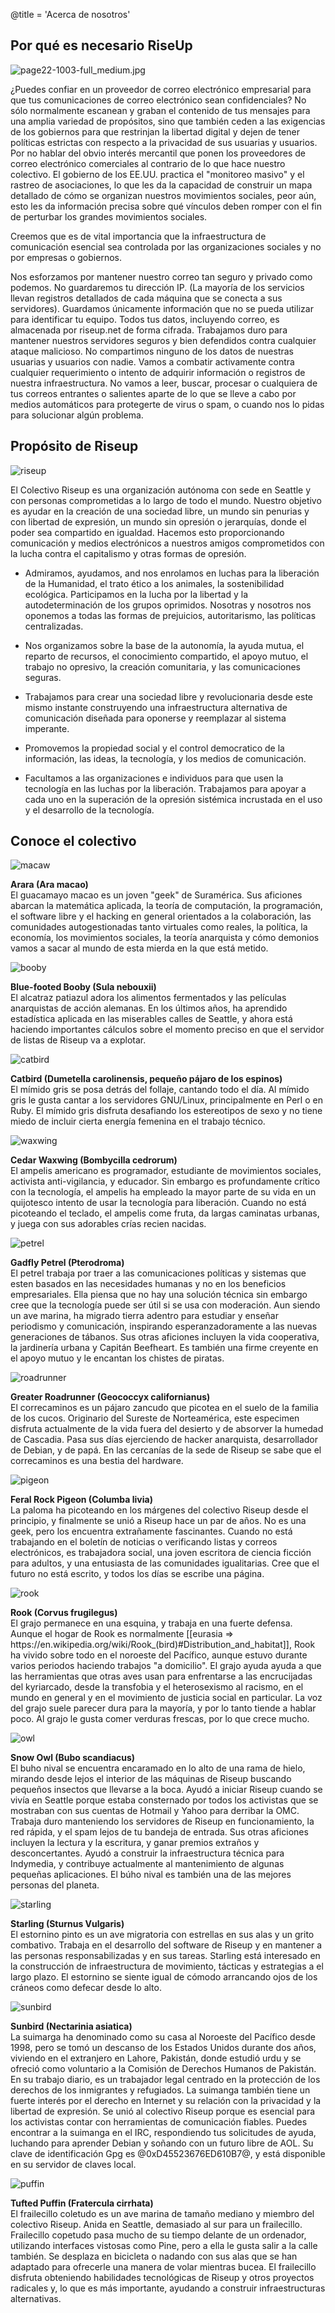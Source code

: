 @title = 'Acerca de nosotros'

## Por qué es necesario RiseUp

<p class="pull-right"><img class="image-right" src="/about-us/img/page22-1003-full_medium.jpg" alt="page22-1003-full_medium.jpg"></p>

¿Puedes confiar en un proveedor de correo electrónico empresarial para que tus comunicaciones de correo electrónico sean confidenciales? No sólo normalmente escanean y graban el contenido de tus mensajes para una amplia variedad de propósitos, sino que también ceden a las exigencias de los gobiernos para que restrinjan la libertad digital y dejen de tener políticas estrictas con respecto a la privacidad de sus usuarias y usuarios. Por no hablar del obvio interés mercantil que ponen los proveedores de correo electrónico comerciales al contrario de lo que hace nuestro colectivo. El gobierno de los EE.UU. practica el  "monitoreo masivo" y el rastreo de asociaciones, lo que les da la capacidad de construir un mapa detallado de cómo se organizan nuestros movimientos sociales, peor aún, esto les da información precisa sobre qué vínculos deben romper con el fin de perturbar los grandes movimientos sociales.

Creemos que es de vital importancia que la infraestructura de comunicación esencial sea controlada por las organizaciones sociales y no por empresas o gobiernos.

Nos esforzamos por mantener nuestro correo tan seguro y privado como podemos. No guardaremos tu dirección IP. (La mayoría de los servicios llevan registros detallados de cada máquina que se conecta a sus servidores). Guardamos únicamente información que no se pueda utilizar para identificar tu equipo. Todos tus datos, incluyendo correo, es almacenada por riseup.net de forma cifrada. Trabajamos duro para mantener nuestros servidores seguros y bien defendidos contra cualquier ataque malicioso. No compartimos ninguno de los datos de nuestras usuarias y usuarios con nadie. Vamos a combatir activamente contra cualquier requerimiento o intento de adquirir información o registros de nuestra infraestructura. No vamos a leer, buscar, procesar o cualquiera de tus correos entrantes o salientes aparte de lo que se lleve a cabo por medios automáticos para protegerte de virus o spam, o cuando nos lo pidas para solucionar algún problema.

##  Propósito de Riseup

<p class="pull-right"><img class="image-right" src="/about-us/img/riseup-yellow.gif" alt="riseup"></p>

El Colectivo Riseup es una organización autónoma con sede en Seattle y con personas comprometidas a lo largo de todo el mundo. Nuestro objetivo es ayudar en la creación de una sociedad libre, un mundo sin penurias y con libertad de expresión, un mundo sin opresión o jerarquías, donde el poder sea compartido en igualdad. Hacemos esto proporcionando comunicación y medios electrónicos a nuestros amigos comprometidos con la lucha contra el capitalismo y otras formas de opresión.

* Admiramos, ayudamos, and nos enrolamos en luchas para la liberación de la Humanidad, el trato ético a los animales, la sostenibilidad ecológica. Participamos en la lucha por la libertad y la autodeterminación de los grupos oprimidos. Nosotras y nosotros nos oponemos a todas las formas de prejuicios, autoritarismo, las políticas centralizadas.

* Nos organizamos sobre la base de la autonomía, la ayuda mutua, el reparto de recursos, el conocimiento compartido, el apoyo mutuo, el trabajo no opresivo, la creación comunitaria, y las comunicaciones seguras.

* Trabajamos para crear una sociedad libre y revolucionaria desde este mismo instante construyendo una infraestructura alternativa de comunicación diseñada para oponerse y reemplazar al sistema imperante.

* Promovemos la propiedad social y el control democratico de la información, las ideas, la tecnología, y los medios de comunicación.

* Facultamos a las organizaciones e individuos para que usen la tecnología en las luchas por la liberación. Trabajamos para apoyar a cada uno en la superación de la opresión sistémica incrustada  en el uso y el desarrollo de la tecnología.

##  Conoce el colectivo

<div class="row">

<p class="col-md-1"><img src="/about-us/img/macaw.jpg" alt="macaw"></p>

<p class="col-md-11"><strong>Arara (Ara macao)</strong><br>
El guacamayo macao es un joven "geek" de Suramérica. Sus aficiones abarcan la matemática aplicada, la teoría de computación, la programación, el software libre y el hacking en general orientados a la colaboración, las comunidades autogestionadas tanto virtuales como reales, la política, la economía, los movimientos sociales, la teoría anarquista y cómo demonios vamos a sacar al mundo de esta mierda en la que está metido.

</div>
<div class="row">

<p class="col-md-1"><img src="/about-us/img/booby.jpg" alt="booby"></p>

<p class="col-md-11"><strong>Blue-footed Booby (Sula nebouxii)</strong><br>
El alcatraz patiazul adora los alimentos fermentados y las películas anarquistas de acción alemanas.  En los últimos años, ha aprendido estadística aplicada en las miserables calles de Seattle, y ahora está haciendo importantes cálculos sobre el momento preciso en que el servidor de listas de Riseup va a explotar.

</div>
<div class="row">

<p class="col-md-1"><img src="/about-us/img/catbird.png" alt="catbird"></p>

<p class="col-md-11"><strong>Catbird (Dumetella carolinensis, pequeño pájaro de los espinos)</strong><br>
El mímido gris se posa detrás del follaje, cantando todo el día. Al mímido gris le gusta cantar a los servidores GNU/Linux, principalmente en Perl o en Ruby. El mímido gris disfruta desafiando los estereotipos de sexo y no tiene miedo de incluir cierta energía femenina en el trabajo técnico.

</div>
<div class="row">

<p class="col-md-1"><img src="/about-us/img/waxwing.jpg" alt="waxwing"></p>

<p class="col-md-11"><strong>Cedar Waxwing (Bombycilla cedrorum)</strong><br>
El ampelis americano es programador, estudiante de movimientos sociales, activista anti-vigilancia, y educador. Sin embargo es profundamente crítico con la tecnología, el ampelis ha empleado la mayor parte de su vida en un quijotesco intento de usar la tecnología para liberación. Cuando no está picoteando el teclado, el ampelis come fruta, da largas caminatas urbanas, y juega con sus adorables crías recien nacidas.

</div>
<div class="row">

<p class="col-md-1"><img src="/about-us/img/petrel.jpg" alt="petrel"></p>

<p class="col-md-11"><strong>Gadfly Petrel (Pterodroma)</strong><br>
El petrel trabaja por traer a las comunicaciones políticas y sistemas que esten basados en las necesidades humanas y no en los beneficios empresariales. Ella piensa que no hay una solución técnica sin embargo cree que la tecnología puede ser útil si se usa con moderación. Aun siendo un ave marina, ha migrado tierra adentro para estudiar y enseñar periodismo y comunicación, inspirando esperanzadoramente a las nuevas generaciones de tábanos. Sus otras aficiones incluyen la vida cooperativa, la jardinería urbana y Capitán Beefheart. Es también una firme creyente en el apoyo mutuo y le encantan los chistes de piratas.

</div>
<div class="row">

<p class="col-md-1"><img src="/about-us/img/roadrunner.jpg" alt="roadrunner"></p>

<p class="col-md-11"><strong>Greater Roadrunner (Geococcyx californianus)</strong><br>
El correcaminos es un pájaro zancudo que picotea en el suelo de la familia de los cucos. Originario del Sureste de Norteamérica, este especimen disfruta actualmente de la vida fuera del desierto y de absorver la humedad de Cascadia. Pasa sus días ejerciendo de hacker anarquista, desarrollador de Debian, y de papá. En las cercanías de la sede de Riseup se sabe que el correcaminos es una bestia del hardware.

</div>
<div class="row">

<p class="col-md-1"><img src="/about-us/img/pigeon.png" alt="pigeon"></p>

<p class="col-md-11"><strong>Feral Rock Pigeon (Columba livia)</strong><br>
La paloma ha picoteando en los márgenes del colectivo Riseup desde el principio, y finalmente se unió a Riseup hace un par de años. No es una geek, pero los encuentra extrañamente fascinantes. Cuando no está trabajando en el boletín de noticias o verificando listas y correos electrónicos, es trabajadora social, una joven escritora de ciencia ficción para adultos, y una entusiasta de las comunidades igualitarias. Cree que el futuro no está escrito, y todos los días se escribe una página.

</div>
<div class="row">

<p class="col-md-1"><img src="/about-us/img/rook.png" alt="rook"></p>

<p class="col-md-11"><strong>Rook (Corvus frugilegus)</strong><br>
El grajo permanece en una esquina, y trabaja en una fuerte defensa. Aunque el hogar de Rook es normalmente [[eurasia => https://en.wikipedia.org/wiki/Rook_(bird)#Distribution_and_habitat]], Rook ha vivido sobre todo en el noroeste del Pacífico, aunque estuvo durante varios periodos haciendo trabajos "a domicilio". El grajo ayuda ayuda a que las herramientas que otras aves usan para enfrentarse a las encrucijadas del kyriarcado, desde la transfobia y el heterosexismo al racismo, en el mundo en general y en el movimiento de justicia social en particular. La voz del grajo suele parecer dura para la mayoría, y por lo tanto tiende a hablar poco. Al grajo le gusta comer verduras frescas, por lo que crece mucho.

</div>
<div class="row">

<p class="col-md-1"><img src="/about-us/img/owl.jpg" alt="owl"></p>

<p class="col-md-11"><strong>Snow Owl (Bubo scandiacus)</strong><br>
El buho nival se encuentra encaramado en lo alto de una rama de hielo, mirando desde lejos el interior de las máquinas de Riseup buscando pequeños insectos que llevarse a la boca. Ayudó a iniciar Riseup cuando se vivía en Seattle porque estaba consternado por todos los activistas que se mostraban con sus cuentas de Hotmail y Yahoo para derribar la OMC. Trabaja duro manteniendo los servidores de Riseup en funcionamiento, la red rápida, y el spam lejos de tu bandeja de entrada. Sus otras aficiones incluyen la lectura y la escritura, y ganar premios extraños y desconcertantes. Ayudó a construir la infraestructura técnica para Indymedia, y contribuye actualmente al mantenimiento  de algunas pequeñas aplicaciones. El búho nival es también una de las mejores personas del planeta.

</div>
<div class="row">

<p class="col-md-1"><img src="/about-us/img/starling.png" alt="starling"></p>

<p class="col-md-11"><strong>Starling (Sturnus Vulgaris)</strong><br>
El estornino pinto es un ave migratoria con estrellas en sus alas y un grito combativo. Trabaja en el desarrollo del software de Riseup y en mantener a las personas responsabilizadas y en sus tareas. Starling está interesado en la construcción de infraestructura de movimiento, tácticas y estrategias a el largo plazo. El estornino se siente igual de cómodo arrancando ojos de los cráneos como defecar desde lo alto.

</div>
<div class="row">

<p class="col-md-1"><img src="/about-us/img/sunbird.jpg" alt="sunbird"></p>

<p class="col-md-11"><strong>Sunbird (Nectarinia asiatica)</strong><br>
La suimarga ha denominado como su casa al Noroeste del Pacífico desde 1998, pero se tomó un descanso de los Estados Unidos durante dos años, viviendo en el extranjero en Lahore, Pakistán, donde estudió urdu y se ofreció como voluntario a la Comisión de Derechos Humanos de Pakistán. En su trabajo diario, es un trabajador legal centrado en la protección de los derechos de los inmigrantes y refugiados. La suimanga también tiene un fuerte interés por el derecho en Internet y su relación con la privacidad y la libertad de expresión. Se unió al colectivo Riseup porque es esencial para los activistas contar con herramientas de comunicación fiables. Puedes encontrar a la suimanga en el IRC, respondiendo tus solicitudes de ayuda, luchando para aprender Debian y soñando con un futuro libre de AOL. Su clave de identificación Gpg es @0xD45523676ED610B7@, y está disponible en su servidor de claves local.

</div>
<div class="row">

<p class="col-md-1"><img src="/about-us/img/puffin.jpg" alt="puffin"></p>

<p class="col-md-11"><strong>Tufted Puffin (Fratercula cirrhata)</strong><br>
El frailecillo coletudo es un ave marina de tamaño mediano y miembro del colectivo Riseup. Anida en Seattle, demasiado al sur para un frailecillo. Frailecillo copetudo pasa mucho de su tiempo delante de un ordenador, utilizando interfaces vistosas como Pine, pero a ella le gusta salir a la calle también. Se desplaza en bicicleta o nadando con sus alas que se han adaptado para ofrecerle una manera de volar mientras bucea. El frailecillo disfruta obteniendo habilidades tecnológicas de Riseup y otros proyectos radicales y, lo que es más importante, ayudando a construir infraestructuras alternativas.

</div>